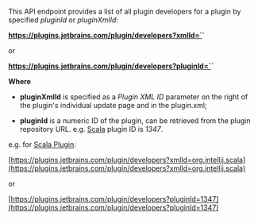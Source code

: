 [//]: # (title: Plugin Developers List API)

This API endpoint provides a list of all plugin developers for a plugin by specified *pluginId* or *pluginXmlId*:

**https://plugins.jetbrains.com/plugin/developers?xmlId=`<pluginXmlId>`**

or

**https://plugins.jetbrains.com/plugin/developers?pluginId=`<pluginId>`**

**Where**

* **pluginXmlId** is specified as a *Plugin XML ID* parameter on the right of the plugin's individual update page and in the plugin.xml;

* **pluginId** is a numeric ID of the plugin, can be retrieved from the plugin repository URL. e.g. [Scala](https://plugins.jetbrains.com/plugin/1347-scala) plugin ID is *1347*.

e.g. for [Scala Plugin](https://plugins.jetbrains.com/plugin/1347-scala):

[https://plugins.jetbrains.com/plugin/developers?xmlId=org.intellij.scala](https://plugins.jetbrains.com/plugin/developers?xmlId=org.intellij.scala)

or

[https://plugins.jetbrains.com/plugin/developers?pluginId=1347](https://plugins.jetbrains.com/plugin/developers?pluginId=1347)
